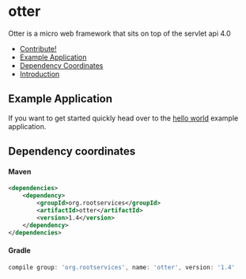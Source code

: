 # otter
Otter is a micro web framework that sits on top of the servlet api 4.0 

- [Contribute!](/docs/Contribute.md)
- [Example Application](#example-application)
- [Dependency Coordinates](#dependency-coordinates)
- [Introduction](/docs/Introduction.md)

## Example Application
If you want to get started quickly head over to the [hello world](/example) 
example application.

## Dependency coordinates
#### Maven
```xml
<dependencies>
    <dependency>
        <groupId>org.rootservices</groupId>
        <artifactId>otter</artifactId>
        <version>1.4</version>
    </dependency>
</dependencies>
```

#### Gradle
```groovy
compile group: 'org.rootservices', name: 'otter', version: '1.4'
```